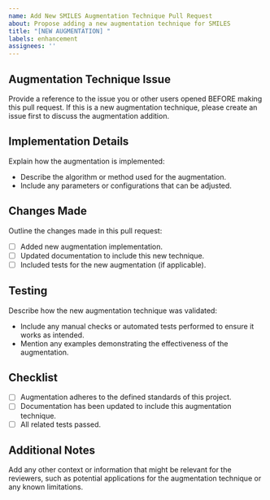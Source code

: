 ```yaml
---
name: Add New SMILES Augmentation Technique Pull Request
about: Propose adding a new augmentation technique for SMILES
title: "[NEW AUGMENTATION] "
labels: enhancement
assignees: ''
---
```


## Augmentation Technique Issue

Provide a reference to the issue you or other users opened BEFORE making this pull request. If this is a new augmentation technique, please create an issue first to discuss the augmentation addition.

## Implementation Details

Explain how the augmentation is implemented:

- Describe the algorithm or method used for the augmentation.
- Include any parameters or configurations that can be adjusted.

## Changes Made

Outline the changes made in this pull request:

- [ ] Added new augmentation implementation.
- [ ] Updated documentation to include this new technique.
- [ ] Included tests for the new augmentation (if applicable).

## Testing

Describe how the new augmentation technique was validated:

- Include any manual checks or automated tests performed to ensure it works as intended.
- Mention any examples demonstrating the effectiveness of the augmentation.

## Checklist

- [ ] Augmentation adheres to the defined standards of this project.
- [ ] Documentation has been updated to include this augmentation technique.
- [ ] All related tests passed.

## Additional Notes

Add any other context or information that might be relevant for the reviewers, such as potential applications for the augmentation technique or any known limitations.

